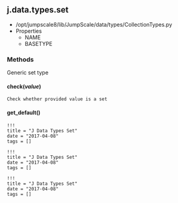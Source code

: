 <!-- toc -->
## j.data.types.set

- /opt/jumpscale8/lib/JumpScale/data/types/CollectionTypes.py
- Properties
    - NAME
    - BASETYPE

### Methods

Generic set type

#### check(*value*) 

```
Check whether provided value is a set

```

#### get_default() 


```
!!!
title = "J Data Types Set"
date = "2017-04-08"
tags = []
```

```
!!!
title = "J Data Types Set"
date = "2017-04-08"
tags = []
```

```
!!!
title = "J Data Types Set"
date = "2017-04-08"
tags = []
```

